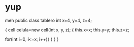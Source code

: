 yup
===

meh
public class tablero
int x=4, y=4, z=4;

{
  cell celula=new cell(int x, y, z);
  {
   this.x=x;
   this.y=y;
   this.z=z;
   
   for(int i=0; i<=x; i++){
   }
  }
}
